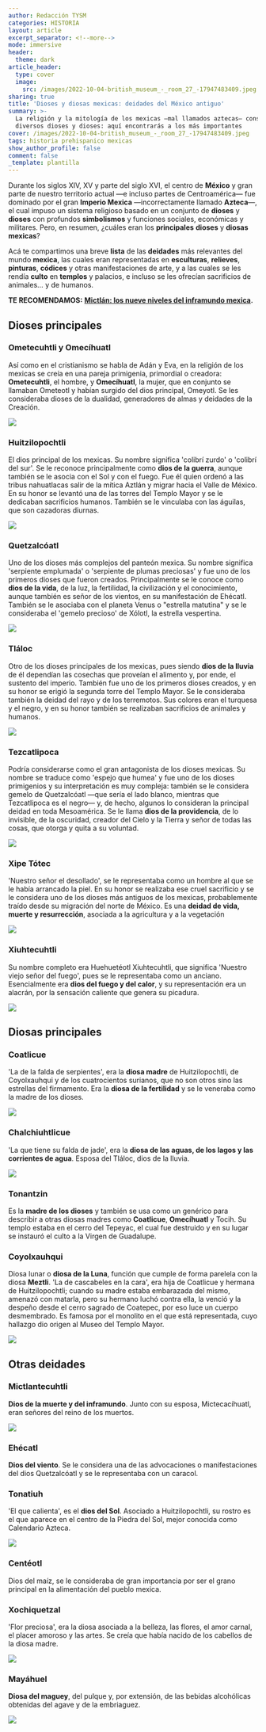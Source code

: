 ```yaml
---
author: Redacción TYSM
categories: HISTORIA
layout: article
excerpt_separator: <!--more-->
mode: immersive
header:
  theme: dark
article_header:
  type: cover
  image:
    src: /images/2022-10-04-british_museum_-_room_27_-17947483409.jpeg
sharing: true
title: 'Dioses y diosas mexicas: deidades del México antiguo'
summary: >-
  La religión y la mitología de los mexicas —mal llamados aztecas— consideraba a
  diversos dioses y dioses: aquí encontrarás a los más importantes
cover: /images/2022-10-04-british_museum_-_room_27_-17947483409.jpeg
tags: historia prehispanico mexicas
show_author_profile: false
comment: false
_template: plantilla
---
```







Durante los siglos XIV, XV y parte del siglo XVI, el centro de **México** y gran parte de nuestro territorio actual —e incluso partes de Centroamérica— fue dominado por el gran **Imperio Mexica** —incorrectamente llamado **Azteca**—, el cual impuso un sistema religioso basado en un conjunto de **dioses** y **dioses** con profundos **simbolismos** y funciones sociales, económicas y militares. Pero, en resumen, ¿cuáles eran los **principales** **dioses** y **diosas** **mexicas**?

Acá te compartimos una breve **lista** de las **deidades** más relevantes del mundo **mexica**, las cuales eran representadas en **esculturas**, **relieves**, **pinturas**, **códices** y otras manifestaciones de arte, y a las cuales se les rendía **culto** en **templos** y palacios, e incluso se les ofrecían sacrificios de animales… y de humanos.

**TE RECOMENDAMOS:** [**Mictlán: los nueve niveles del inframundo mexica**](https://blog.tonoysumariachi.com/historia/2022/04/21/mictlan-los-nueve-niveles-del-inframundo-mexica.html)**.**

## Dioses principales

### Ometecuhtli y Omecíhuatl

Así como en el cristianismo se habla de Adán y Eva, en la religión de los mexicas se creía en una pareja primigenia, primordial o creadora: **Ometecuhtli**, el hombre, y **Omecíhuatl**, la mujer, que en conjunto se llamaban Ometeotl y habían surgido del dios principal, Omeyotl. Se les consideraba dioses de la dualidad, generadores de almas y deidades de la Creación.

![](https://upload.wikimedia.org/wikipedia/commons/thumb/e/e3/Omecihuatl-Ometecuhtli_borgia.jpg/923px-Omecihuatl-Ometecuhtli_borgia.jpg)

### Huitzilopochtli

El dios principal de los mexicas. Su nombre significa 'colibrí zurdo' o 'colibrí del sur'. Se le reconoce principalmente como **dios de la guerra**, aunque también se le asocia con el Sol y con el fuego. Fue él quien ordenó a las tribus nahuatlacas salir de la mítica Aztlán y migrar hacia el Valle de México. En su honor se levantó una de las torres del Templo Mayor y se le dedicaban sacrificios humanos. También se le vinculaba con las águilas, que son cazadoras diurnas.

![](https://upload.wikimedia.org/wikipedia/commons/3/3e/Huitzilopochtli_V.png)

### Quetzalcóatl

Uno de los dioses más complejos del panteón mexica. Su nombre significa 'serpiente emplumada' o 'serpiente de plumas preciosas' y fue uno de los primeros dioses que fueron creados. Principalmente se le conoce como **dios de la vida**, de la luz, la fertilidad, la civilización y el conocimiento, aunque también es señor de los vientos, en su manifestación de Ehécatl. También se le asociaba con el planeta Venus o "estrella matutina" y se le consideraba el 'gemelo precioso' de Xólotl, la estrella vespertina.

![](https://upload.wikimedia.org/wikipedia/commons/thumb/3/39/Quetzalcoatl.svg/712px-Quetzalcoatl.svg.png)

### Tláloc

Otro de los dioses principales de los mexicas, pues siendo **dios de la lluvia** de él dependían las cosechas que proveían el alimento y, por ende, el sustento del imperio. También fue uno de los primeros dioses creados, y en su honor se erigió la segunda torre del Templo Mayor. Se le consideraba también la deidad del rayo y de los terremotos. Sus colores eran el turquesa y el negro, y en su honor también se realizaban sacrificios de animales y humanos.

![](https://upload.wikimedia.org/wikipedia/commons/thumb/2/2a/Tlaloc_glyph.svg/609px-Tlaloc_glyph.svg.png)

### Tezcatlipoca

Podría considerarse como el gran antagonista de los dioses mexicas. Su nombre se traduce como 'espejo que humea' y fue uno de los dioses primigenios y su interpretación es muy compleja: también se le considera gemelo de Quetzalcóatl —que sería el lado blanco, mientras que Tezcatlipoca es el negro— y, de hecho, algunos lo consideran la principal deidad en toda Mesoamérica. Se le llama **dios de la providencia**, de lo invisible, de la oscuridad, creador del Cielo y la Tierra y señor de todas las cosas, que otorga y quita a su voluntad.

![](https://upload.wikimedia.org/wikipedia/commons/thumb/6/67/Black_Tezcatlipoca.jpg/1024px-Black_Tezcatlipoca.jpg)

### Xipe Tótec

'Nuestro señor el desollado', se le representaba como un hombre al que se le había arrancado la piel. En su honor se realizaba ese cruel sacrificio y se le considera uno de los dioses más antiguos de los mexicas, probablemente traído desde su migración del norte de México. Es una **deidad de vida, muerte y resurrección**, asociada a la agricultura y a la vegetación

![](https://upload.wikimedia.org/wikipedia/commons/f/f1/Xipetotec_Codex_Borgia.jpg)

### Xiuhtecuhtli

Su nombre completo era Huehuetéotl Xiuhtecuhtli, que significa 'Nuestro viejo señor del fuego', pues se le representaba como un anciano. Esencialmente era **dios del fuego y del calor**, y su representación era un alacrán, por la sensación caliente que genera su picadura.

![](https://upload.wikimedia.org/wikipedia/commons/b/be/Xiuhtecuhtli_3.jpg)

## Diosas principales

### Coatlicue

'La de la falda de serpientes', era la **diosa madre** de Huitzilopochtli, de Coyolxauhqui y de los cuatrocientos surianos, que no son otros sino las estrellas del firmamento. Era la **diosa de la fertilidad** y se le veneraba como la madre de los dioses.

![](https://upload.wikimedia.org/wikipedia/commons/thumb/7/71/20041229-Coatlicue_%28Museo_Nacional_de_Antropolog%C3%ADa%29_MQ-3.jpg/494px-20041229-Coatlicue_%28Museo_Nacional_de_Antropolog%C3%ADa%29_MQ-3.jpg)

### Chalchiuhtlicue

'La que tiene su falda de jade', era la **diosa de las aguas, de los lagos y las corrientes de agua**. Esposa del Tláloc, dios de la lluvia.

![](https://upload.wikimedia.org/wikipedia/commons/thumb/2/2e/Chalchiuhtlicue_copy.jpg/640px-Chalchiuhtlicue_copy.jpg)

### Tonantzin

Es la **madre de los dioses** y también se usa como un genérico para describir a otras diosas madres como **Coatlicue**, **Omecíhuatl** y Tocih. Su templo estaba en el cerro del Tepeyac, el cual fue destruido y en su lugar se instauró el culto a la Virgen de Guadalupe.

### Coyolxauhqui

Diosa lunar o **diosa de la Luna**, función que cumple de forma parelela con la diosa **Meztli**. 'La de cascabeles en la cara', era hija de Coatlicue y hermana de Huitzilopochtli; cuando su madre estaba embarazada del mismo, amenazó con matarla, pero su hermano luchó contra ella, la venció y la despeño desde el cerro sagrado de Coatepec, por eso luce un cuerpo desmembrado. Es famosa por el monolito en el que está representada, cuyo hallazgo dio origen al Museo del Templo Mayor.

![](https://upload.wikimedia.org/wikipedia/commons/thumb/d/d3/Coyolx%C4%81uhqui.jpg/760px-Coyolx%C4%81uhqui.jpg)

## Otras deidades

### Mictlantecuhtli

**Dios de la muerte y del inframundo**. Junto con su esposa, Mictecacíhuatl, eran señores del reino de los muertos.

![](https://upload.wikimedia.org/wikipedia/commons/3/32/Mictlanteuctli_-_Codice_Fej%C3%A9rvary_Mayer.png)

### Ehécatl

**Dios del viento**. Se le considera una de las advocaciones o manifestaciones del dios Quetzalcóatl y se le representaba con un caracol.

### Tonatiuh

'El que calienta', es el **dios del Sol**. Asociado a Huitzilopochtli, su rostro es el que aparece en el centro de la Piedra del Sol, mejor conocida como Calendario Azteca.

![](https://upload.wikimedia.org/wikipedia/commons/9/94/Tonatiuh_1.jpg)

### Centéotl

Dios del maíz, se le consideraba de gran importancia por ser el grano principal en la alimentación del pueblo mexica.

### Xochiquetzal

'Flor preciosa', era la diosa asociada a la belleza, las flores, el amor carnal, el placer amoroso y las artes. Se creía que había nacido de los cabellos de la diosa madre.

![](https://upload.wikimedia.org/wikipedia/commons/1/15/Xochiquetzal_V.png)

### Mayáhuel

**Diosa del maguey**, del pulque y, por extensión, de las bebidas alcohólicas obtenidas del agave y de la embriaguez.

![](https://upload.wikimedia.org/wikipedia/commons/2/2e/May%C3%A1huel_1.jpg)
